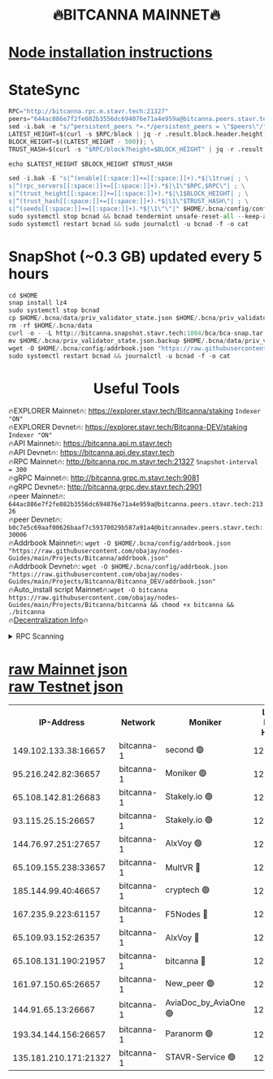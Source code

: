 <h1 align="center"> 🔥BITCANNA MAINNET🔥</h1>


[Node installation instructions](https://github.com/obajay/nodes-Guides/tree/main/Projects/Bitcanna)
=

# StateSync
```python
RPC="http://bitcanna.rpc.m.stavr.tech:21327"
peers="644ac886e7f2fe082b3556dc694076e71a4e959a@bitcanna.peers.stavr.tech:21326"
sed -i.bak -e "s/^persistent_peers *=.*/persistent_peers = \"$peers\"/" $HOME/.bcna/config/config.toml
LATEST_HEIGHT=$(curl -s $RPC/block | jq -r .result.block.header.height); \
BLOCK_HEIGHT=$((LATEST_HEIGHT - 500)); \
TRUST_HASH=$(curl -s "$RPC/block?height=$BLOCK_HEIGHT" | jq -r .result.block_id.hash)

echo $LATEST_HEIGHT $BLOCK_HEIGHT $TRUST_HASH

sed -i.bak -E "s|^(enable[[:space:]]+=[[:space:]]+).*$|\1true| ; \
s|^(rpc_servers[[:space:]]+=[[:space:]]+).*$|\1\"$RPC,$RPC\"| ; \
s|^(trust_height[[:space:]]+=[[:space:]]+).*$|\1$BLOCK_HEIGHT| ; \
s|^(trust_hash[[:space:]]+=[[:space:]]+).*$|\1\"$TRUST_HASH\"| ; \
s|^(seeds[[:space:]]+=[[:space:]]+).*$|\1\"\"|" $HOME/.bcna/config/config.toml
sudo systemctl stop bcnad && bcnad tendermint unsafe-reset-all --keep-addr-book
sudo systemctl restart bcnad && sudo journalctl -u bcnad -f -o cat
```
# SnapShot (~0.3 GB) updated every 5 hours
```python
cd $HOME
snap install lz4
sudo systemctl stop bcnad
cp $HOME/.bcna/data/priv_validator_state.json $HOME/.bcna/priv_validator_state.json.backup
rm -rf $HOME/.bcna/data
curl -o - -L http://bitcanna.snapshot.stavr.tech:1004/bca/bca-snap.tar.lz4 | lz4 -c -d - | tar -x -C $HOME/.bcna --strip-components 2
mv $HOME/.bcna/priv_validator_state.json.backup $HOME/.bcna/data/priv_validator_state.json
wget -O $HOME/.bcna/config/addrbook.json "https://raw.githubusercontent.com/obajay/nodes-Guides/main/Projects/Bitcanna/addrbook.json"
sudo systemctl restart bcnad && journalctl -u bcnad -f -o cat
```

 <h1 align="center"> Useful Tools</h1>

🔥EXPLORER Mainnet🔥:    https://explorer.stavr.tech/Bitcanna/staking          `Indexer "ON"` \
🔥EXPLORER Devnet🔥:     https://explorer.stavr.tech/Bitcanna-DEV/staking     `Indexer "ON"` \
🔥API Mainnet🔥:         https://bitcanna.api.m.stavr.tech \
🔥API Devnet🔥:          https://bitcanna.api.dev.stavr.tech \
🔥RPC Mainnet🔥:         http://bitcanna.rpc.m.stavr.tech:21327         `Snapshot-interval = 300` \
🔥gRPC Mainnet🔥:        http://bitcanna.grpc.m.stavr.tech:9081 \
🔥gRPC Devnet🔥:         http://bitcanna.grpc.dev.stavr.tech:2901 \
🔥peer Mainnet🔥:        `644ac886e7f2fe082b3556dc694076e71a4e959a@bitcanna.peers.stavr.tech:21326` \
🔥peer Devnet🔥:         `b0c7e5c69aaf00626baaf7c59370029b587a91a4@bitcannadev.peers.stavr.tech:30006` \
🔥Addrbook Mainnet🔥:    ```wget -O $HOME/.bcna/config/addrbook.json "https://raw.githubusercontent.com/obajay/nodes-Guides/main/Projects/Bitcanna/addrbook.json"``` \
🔥Addrbook Devnet🔥:    ```wget -O $HOME/.bcna/config/addrbook.json "https://raw.githubusercontent.com/obajay/nodes-Guides/main/Projects/Bitcanna/Bitcanna_DEV/addrbook.json"``` \
🔥Auto_install script Mainnet🔥:```wget -O bitcanna https://raw.githubusercontent.com/obajay/nodes-Guides/main/Projects/Bitcanna/bitcanna && chmod +x bitcanna && ./bitcanna``` \
🔥[Decentralization Info](https://github.com/obajay/StateSync-snapshots/tree/main/Projects/Bitcanna/Decentralization)🔥


<details>
<summary>RPC Scanning</summary>

<h2 align="center"> We scan nodes in real time every 4 hours. And we provide the final result of RPC endpoints.
We cannot influence the operation of these nodes in any way. </h2>


```python
If Voting Power is higher than 0 --> then the Node is a validator of the network and may be subject to attack and be a potential threat to the chain.
```
```python
We marked such validators with a red symbol
```

</details>

[raw Mainnet json](https://rpc-check.bcam.stavr.tech/bcam/rpc-bcam-result.json) \
[raw Testnet json](https://github.com/obajay/StateSync-snapshots/tree/main/Projects/Bitcanna/Rpc-Check-Testnet)
=



<table><tr><th>IP-Address</th><th>Network</th><th>Moniker</th><th>Latest Block Height</th><th>Earliest Block Height</th><th>Catching Up</th><th>Tx Index</th><th>Voting Power</th><th>Scan Time</th></tr><tr><td>149.102.133.38:16657</td><td>bitcanna-1</td><td>second 🟢</td><td>12274871</td><td>1</td><td>False</td><td>on</td><td>0</td><td>2024-01-24T17:43:40.231682591UTC</td></tr><tr><td>95.216.242.82:36657</td><td>bitcanna-1</td><td>Moniker 🟢</td><td>12274862</td><td>5776907</td><td>False</td><td>on</td><td>0</td><td>2024-01-24T17:42:42.485202181UTC</td></tr><tr><td>65.108.142.81:26683</td><td>bitcanna-1</td><td>Stakely.io 🟢</td><td>12274865</td><td>6152001</td><td>False</td><td>on</td><td>0</td><td>2024-01-24T17:43:04.629546049UTC</td></tr><tr><td>93.115.25.15:26657</td><td>bitcanna-1</td><td>Stakely.io 🟢</td><td>12274864</td><td>6520001</td><td>False</td><td>on</td><td>0</td><td>2024-01-24T17:42:58.079381141UTC</td></tr><tr><td>144.76.97.251:27657</td><td>bitcanna-1</td><td>AlxVoy 🟢</td><td>12274870</td><td>8805201</td><td>False</td><td>on</td><td>0</td><td>2024-01-24T17:43:29.680085968UTC</td></tr><tr><td>65.109.155.238:33657</td><td>bitcanna-1</td><td>MultVR 🔴</td><td>12274867</td><td>9933415</td><td>False</td><td>on</td><td>351793</td><td>2024-01-24T17:43:11.528485363UTC</td></tr><tr><td>185.144.99.40:46657</td><td>bitcanna-1</td><td>cryptech 🟢</td><td>12274861</td><td>11528001</td><td>False</td><td>on</td><td>0</td><td>2024-01-24T17:42:37.937198927UTC</td></tr><tr><td>167.235.9.223:61157</td><td>bitcanna-1</td><td>F5Nodes 🔴</td><td>12274867</td><td>12084001</td><td>False</td><td>on</td><td>570</td><td>2024-01-24T17:43:13.822627091UTC</td></tr><tr><td>65.109.93.152:26357</td><td>bitcanna-1</td><td>AlxVoy 🔴</td><td>12274871</td><td>12109301</td><td>False</td><td>on</td><td>1391724</td><td>2024-01-24T17:43:40.874408074UTC</td></tr><tr><td>65.108.131.190:21957</td><td>bitcanna-1</td><td>bitcanna 🔴</td><td>12274867</td><td>12174867</td><td>False</td><td>on</td><td>409229</td><td>2024-01-24T17:43:16.160376023UTC</td></tr><tr><td>161.97.150.65:26657</td><td>bitcanna-1</td><td>New_peer 🟢</td><td>12274865</td><td>12254001</td><td>False</td><td>on</td><td>0</td><td>2024-01-24T17:43:04.997470196UTC</td></tr><tr><td>144.91.65.13:26667</td><td>bitcanna-1</td><td>AviaDoc_by_AviaOne 🟢</td><td>12274869</td><td>12263001</td><td>False</td><td>on</td><td>0</td><td>2024-01-24T17:43:25.000515352UTC</td></tr><tr><td>193.34.144.156:26657</td><td>bitcanna-1</td><td>Paranorm 🟢</td><td>12274867</td><td>12271301</td><td>False</td><td>on</td><td>0</td><td>2024-01-24T17:43:16.444983458UTC</td></tr><tr><td>135.181.210.171:21327</td><td>bitcanna-1</td><td>STAVR-Service 🟢</td><td>12274869</td><td>12273501</td><td>False</td><td>on</td><td>0</td><td>2024-01-24T17:43:29.439324268UTC</td></tr></table>
